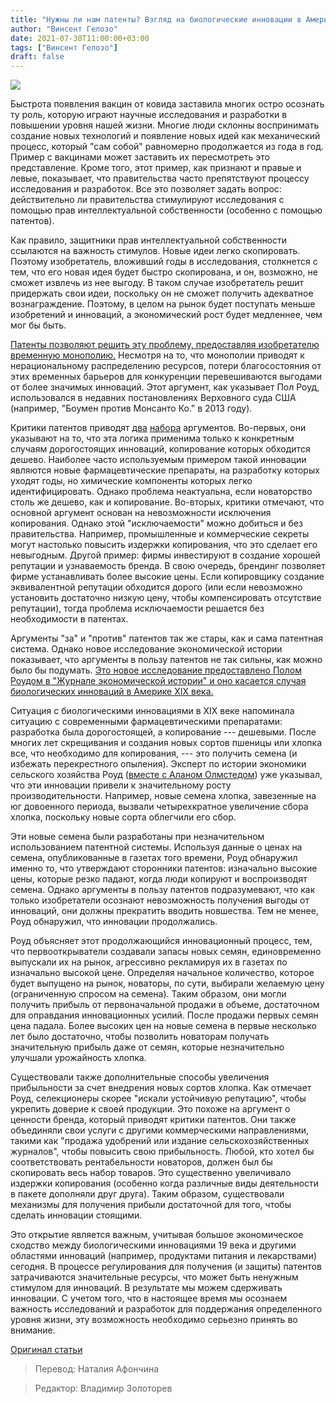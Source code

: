 ```yaml
---
title: "Нужны ли нам патенты? Взгляд на биологические инновации в Америке XIX века"
author: "Винсент Гелозо"
date: 2021-07-30T11:00:00+03:00
tags: ["Винсент Гелозо"]
draft: false
---
```

![](https://www.aier.org/wp-content/uploads/2021/06/edison-800x508.jpg)

Быстрота появления вакцин от ковида заставила многих остро осознать ту роль, которую играют научные исследования и разработки в повышении уровня нашей жизни. Многие люди склонны воспринимать создание новых технологий и появление новых идей как механический процесс, который "сам собой" равномерно продолжается из года в год. Пример с вакцинами может заставить их пересмотреть это представление. Кроме того, этот пример, как признают и правые и левые, показывает, что правительства часто препятствуют процессу исследования и разработок. Все это позволяет задать вопрос: действительно ли  правительства стимулируют исследования с помощью прав интеллектуальной собственности (особенно с помощью патентов).

Как правило, защитники прав интеллектуальной собственности ссылаются на важность стимулов. Новые идеи легко скопировать. Поэтому изобретатель, вложивший годы в исследования, столкнется с тем, что его новая идея будет быстро скопирована, и он, возможно, не сможет извлечь из нее выгоду. В таком случае изобретатель решит придержать свои идеи, поскольку он не сможет получить адекватное вознаграждение. Поэтому, в целом на рынок будет поступать меньше изобретений и инноваций, а экономический рост будет медленнее, чем мог бы быть.

[Патенты позволяют решить эту проблему, предоставляя изобретателю временную монополию.](https://www.worldscientific.com/worldscibooks/10.1142/11976) Несмотря на то, что монополии приводят к нерациональному распределению ресурсов, потери благосостояния от этих временных барьеров для конкуренции перевешиваются выгодами от более значимых инноваций. Этот аргумент, как указывает Пол Роуд, использовался в недавних постановлениях Верховного суда США (например, "Боумен против Монсанто Ко." в 2013 году).

Критики патентов приводят [два](https://www.aeaweb.org/articles?id=10.1257/jep.27.1.3) [набора](https://www.researchgate.net/publication/225428029_On_the_Abuse_of_Patents_as_Economic_Indicators) аргументов. Во-первых, они указывают на то, что эта логика применима только к конкретным случаям дорогостоящих инноваций, копирование которых обходится дешево. Наиболее часто используемым примером такой инновации являются новые фармацевтические препараты, на разработку которых уходят годы, но химические компоненты которых легко идентифицировать. Однако проблема неактуальна, если новаторство столь же дешево, как и копирование. Во-вторых, критики отмечают, что основной аргумент основан на невозможности исключения копирования. Однако этой "исключаемости" можно добиться и без правительства. Например, промышленные и коммерческие секреты могут настолько повысить издержки копирования, что это сделает его невыгодным. Другой пример: фирмы инвестируют в создание хорошей репутации и узнаваемость бренда. В свою очередь, брендинг позволяет фирме устанавливать более высокие цены. Если копировщику создание эквивалентной репутации обходится дорого (или если невозможно установить достаточно низкую цену, чтобы компенсировать отсутствие репутации), тогда проблема исключаемости решается без необходимости в патентах.

Аргументы "за" и "против" патентов так же стары, как и сама патентная система. Однако новое исследование экономической истории показывает, что аргументы в пользу патентов не так сильны, как можно было бы подумать. [Это новое исследование предоставлено Полом Роудом в "Журнале экономической истории" и оно касается случая биологических инноваций в Америке XIX века.](https://www.cambridge.org/core/journals/journal-of-economic-history/article/biological-innovation-without-intellectual-property-rights-cottonseed-markets-in-the-antebellum-american-south/254A553C7CD0ED42DE11E4E41ADB3ECA)

Ситуация с биологическими инновациями в XIX веке напоминала ситуацию с современными фармацевтическими препаратами: разработка была дорогостоящей, а копирование --- дешевыми. После многих лет скрещивания и создания новых сортов пшеницы или хлопка все, что необходимо для копирования, --- это получить семена (и избежать перекрестного опыления). Эксперт по истории экономики сельского хозяйства Роуд ([вместе с Аланом Олмстедом](https://www.nber.org/papers/w14142)) уже указывал, что эти инновации привели к значительному росту производительности. Например, новые семена хлопка, завезенные на юг довоенного периода, вызвали четырехкратное увеличение сбора хлопка, поскольку новые сорта облегчили его сбор.

Эти новые семена были разработаны при незначительном использованием патентной системы. Используя данные о ценах на семена, опубликованные в газетах того времени, Роуд обнаружил именно то, что утверждают сторонники патентов: изначально высокие цены, которые резко падают, когда люди копируют и воспроизводят семена. Однако аргументы в пользу патентов подразумевают, что как только изобретатели осознают невозможность получения выгоды от инноваций, они должны прекратить вводить новшества. Тем не менее, Роуд обнаружил, что инновации продолжались.

Роуд объясняет этот продолжающийся инновационный процесс, тем, что первооткрыватели создавали запасы новых семян, единовременно выпускали их на рынок, агрессивно рекламируя их в газетах по изначально высокой цене. Определяя начальное количество, которое будет выпущено на рынок, новаторы, по сути, выбирали желаемую цену (ограниченную спросом на семена). Таким образом, они могли получить прибыль от первоначальной продажи в объеме, достаточном для оправдания инновационных усилий. После продажи первых семян цена падала. Более высоких цен на новые семена в первые несколько лет было достаточно, чтобы позволить новаторам получать значительную прибыль даже от семян, которые незначительно улучшали урожайность хлопка.

Существовали также дополнительные способы увеличения прибыльности за счет внедрения новых сортов хлопка. Как отмечает Роуд, селекционеры скорее "искали устойчивую репутацию", чтобы укрепить доверие к своей продукции. Это похоже на аргумент о ценности бренда, который приводят критики патентов. Они также объединяли свои услуги с другими коммерческими направлениями, такими как "продажа удобрений или издание сельскохозяйственных журналов", чтобы повысить свою прибыльность. Любой, кто хотел бы соответствовать рентабельности новаторов, должен был бы скопировать весь набор товаров. Это существенно увеличивало издержки копирования (особенно когда различные виды деятельности в пакете дополняли друг друга). Таким образом, существовали механизмы для получения прибыли достаточной для того, чтобы сделать инновации стоящими.

Это открытие является важным, учитывая большое экономическое сходство между биологическими инновациями 19 века и другими областями инноваций (например, продуктами питания и лекарствами) сегодня. В процессе регулирования для получения (и защиты) патентов затрачиваются значительные ресурсы, что может быть ненужным стимулом для инноваций. В результате мы можем сдерживать инновации. С учетом того, что в настоящее время мы осознаем важность исследований и разработок для поддержания определенного уровня жизни, эту возможность необходимо серьезно принять во внимание.

[Оригинал статьи](https://www.aier.org/article/do-we-need-patents-a-look-at-biological-innovations-in-19th-century-america/)

> Перевод: Наталия Афончина

> Редактор: Владимир Золоторев

